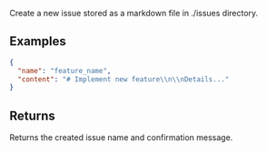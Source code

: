 Create a new issue stored as a markdown file in ./issues directory.

## Examples

```json
{
  "name": "feature_name",
  "content": "# Implement new feature\\n\\nDetails..."
}
```

## Returns

Returns the created issue name and confirmation message.
